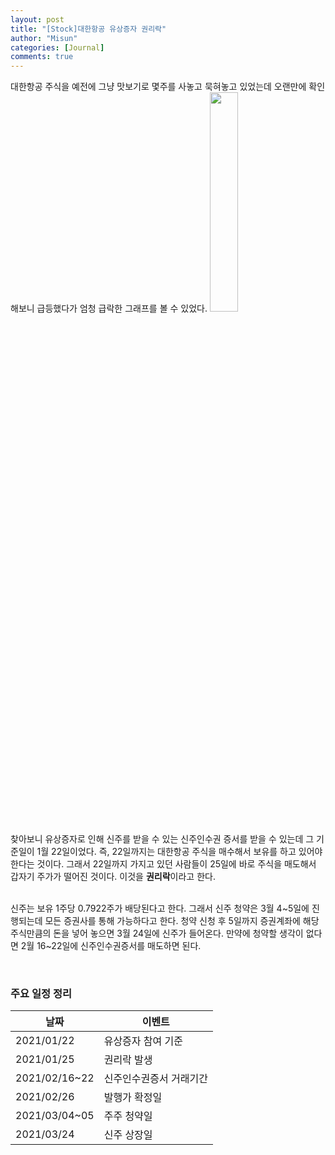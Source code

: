 ```yaml
---
layout: post
title: "[Stock]대한항공 유상증자 권리락"
author: "Misun"
categories: [Journal]
comments: true
---
```


대한항공 주식을 예전에 그냥 맛보기로 몇주를 사놓고 묵혀놓고 있었는데 오랜만에 확인해보니 급등했다가 엄청 급락한 그래프를 볼 수 있었다.
<img src="../img/Journal/Stock/01.jpg" width="30%">
<br>

찾아보니 유상증자로 인해 신주를 받을 수 있는 신주인수권 증서를 받을 수 있는데 그 기준일이 1월 22일이었다. 즉, 22일까지는 대한항공 주식을 매수해서 보유를 하고 있어야 한다는 것이다. 그래서 22일까지 가지고 있던 사람들이 25일에 바로 주식을 매도해서 갑자기 주가가 떨어진 것이다. 이것을 <b>권리락</b>이라고 한다.<br>
<br>

신주는 보유 1주당 0.7922주가 배당된다고 한다. 그래서 신주 청약은 3월 4~5일에 진행되는데 모든 증권사를 통해 가능하다고 한다. 청약 신청 후 5일까지 증권계좌에 해당 주식만큼의 돈을 넣어 놓으면 3월 24일에 신주가 들어온다. 만약에 청약할 생각이 없다면 2월 16~22일에 신주인수권증서를 매도하면 된다.<br>

<br>

### 주요 일정 정리

| 날짜          | 이벤트                  |
| ------------- | ----------------------- |
| 2021/01/22    | 유상증자 참여 기준      |
| 2021/01/25    | 권리락 발생             |
| 2021/02/16~22 | 신주인수권증서 거래기간 |
| 2021/02/26    | 발행가 확정일           |
| 2021/03/04~05 | 주주 청약일             |
| 2021/03/24    | 신주 상장일             |
